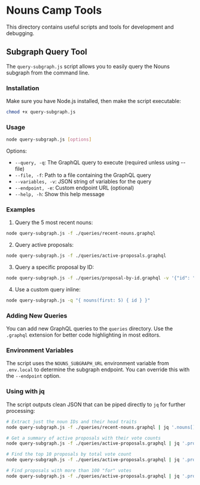 # Nouns Camp Tools

This directory contains useful scripts and tools for development and debugging.

## Subgraph Query Tool

The `query-subgraph.js` script allows you to easily query the Nouns subgraph from the command line.

### Installation

Make sure you have Node.js installed, then make the script executable:

```bash
chmod +x query-subgraph.js
```

### Usage

```bash
node query-subgraph.js [options]
```

Options:
- `--query, -q`: The GraphQL query to execute (required unless using --file)
- `--file, -f`: Path to a file containing the GraphQL query
- `--variables, -v`: JSON string of variables for the query
- `--endpoint, -e`: Custom endpoint URL (optional)
- `--help, -h`: Show this help message

### Examples

1. Query the 5 most recent nouns:

```bash
node query-subgraph.js -f ./queries/recent-nouns.graphql
```

2. Query active proposals:

```bash
node query-subgraph.js -f ./queries/active-proposals.graphql
```

3. Query a specific proposal by ID:

```bash
node query-subgraph.js -f ./queries/proposal-by-id.graphql -v '{"id": "123"}'
```

4. Use a custom query inline:

```bash
node query-subgraph.js -q "{ nouns(first: 5) { id } }"
```

### Adding New Queries

You can add new GraphQL queries to the `queries` directory. Use the `.graphql` extension for better code highlighting in most editors.

### Environment Variables

The script uses the `NOUNS_SUBGRAPH_URL` environment variable from `.env.local` to determine the subgraph endpoint. You can override this with the `--endpoint` option.

### Using with jq

The script outputs clean JSON that can be piped directly to `jq` for further processing:

```bash
# Extract just the noun IDs and their head traits
node query-subgraph.js -f ./queries/recent-nouns.graphql | jq '.nouns[] | {id: .id, head: .seed.head}'

# Get a summary of active proposals with their vote counts
node query-subgraph.js -f ./queries/active-proposals.graphql | jq '.proposals[] | {id: .id, title: .title, forVotes: .forVotes, againstVotes: .againstVotes}'

# Find the top 10 proposals by total vote count
node query-subgraph.js -f ./queries/active-proposals.graphql | jq '.proposals | sort_by((.forVotes | tonumber) + (.againstVotes | tonumber) + (.abstainVotes | tonumber)) | reverse | limit(10;.[]) | {id, title, totalVotes: ((.forVotes | tonumber) + (.againstVotes | tonumber) + (.abstainVotes | tonumber))}'

# Find proposals with more than 100 "for" votes
node query-subgraph.js -f ./queries/active-proposals.graphql | jq '.proposals[] | select((.forVotes | tonumber) > 100) | {id, title, forVotes}'
```